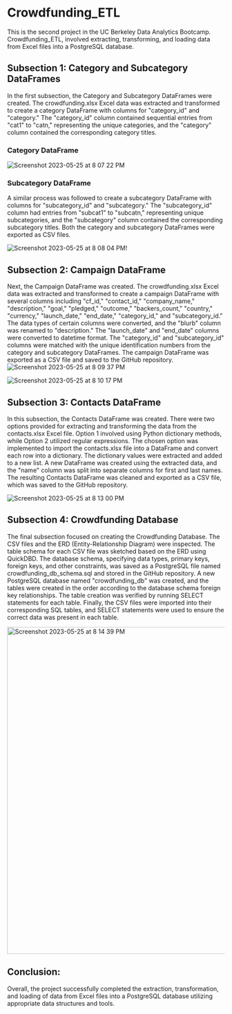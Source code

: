 # Crowdfunding_ETL
This is the second project in the UC Berkeley Data Analytics Bootcamp.
Crowdfunding_ETL, involved extracting, transforming, and loading data from Excel files into a PostgreSQL database.


## Subsection 1: Category and Subcategory DataFrames
In the first subsection, the Category and Subcategory DataFrames were created. The crowdfunding.xlsx Excel data was extracted and transformed to create a category DataFrame with columns for "category_id" and "category." The "category_id" column contained sequential entries from "cat1" to "catn," representing the unique categories, and the "category" column contained the corresponding category titles. 
### Category DataFrame

![Screenshot 2023-05-25 at 8 07 22 PM](https://github.com/estellesantini/Crowdfunding_ETL/assets/47437697/f1b6c09a-4fc2-4d69-baf2-4ce1a7453720)

### Subcategory DataFrame
A similar process was followed to create a subcategory DataFrame with columns for "subcategory_id" and "subcategory." The "subcategory_id" column had entries from "subcat1" to "subcatn," representing unique subcategories, and the "subcategory" column contained the corresponding subcategory titles. Both the category and subcategory DataFrames were exported as CSV files.

![Screenshot 2023-05-25 at 8 08 04 PM](https://github.com/estellesantini/Crowdfunding_ETL/assets/47437697/2c17c3d0-53cb-4b30-b4ab-f62007abd078)!

## Subsection 2: Campaign DataFrame
Next, the Campaign DataFrame was created. The crowdfunding.xlsx Excel data was extracted and transformed to create a campaign DataFrame with several columns including "cf_id," "contact_id," "company_name," "description," "goal," "pledged," "outcome," "backers_count," "country," "currency," "launch_date," "end_date," "category_id," and "subcategory_id." The data types of certain columns were converted, and the "blurb" column was renamed to "description." The "launch_date" and "end_date" columns were converted to datetime format. The "category_id" and "subcategory_id" columns were matched with the unique identification numbers from the category and subcategory DataFrames. The campaign DataFrame was exported as a CSV file and saved to the GitHub repository.
![Screenshot 2023-05-25 at 8 09 37 PM](https://github.com/estellesantini/Crowdfunding_ETL/assets/47437697/f7a9d7fa-43b1-49b0-a700-8e5dbc0305ab)

![Screenshot 2023-05-25 at 8 10 17 PM](https://github.com/estellesantini/Crowdfunding_ETL/assets/47437697/baf38582-9712-46bc-bab7-8ffce05e1c75)

## Subsection 3: Contacts DataFrame
In this subsection, the Contacts DataFrame was created. There were two options provided for extracting and transforming the data from the contacts.xlsx Excel file. Option 1 involved using Python dictionary methods, while Option 2 utilized regular expressions. The chosen option was implemented to import the contacts.xlsx file into a DataFrame and convert each row into a dictionary. The dictionary values were extracted and added to a new list. A new DataFrame was created using the extracted data, and the "name" column was split into separate columns for first and last names. The resulting Contacts DataFrame was cleaned and exported as a CSV file, which was saved to the GitHub repository.

![Screenshot 2023-05-25 at 8 13 00 PM](https://github.com/estellesantini/Crowdfunding_ETL/assets/47437697/fd54c824-a1d4-43d1-9470-f8be5bfd134a)

## Subsection 4: Crowdfunding Database
The final subsection focused on creating the Crowdfunding Database. The CSV files and the ERD (Entity-Relationship Diagram) were inspected. The table schema for each CSV file was sketched based on the ERD using QuickDBD. The database schema, specifying data types, primary keys, foreign keys, and other constraints, was saved as a PostgreSQL file named crowdfunding_db_schema.sql and stored in the GitHub repository. A new PostgreSQL database named "crowdfunding_db" was created, and the tables were created in the order according to the database schema foreign key relationships. The table creation was verified by running SELECT statements for each table. Finally, the CSV files were imported into their corresponding SQL tables, and SELECT statements were used to ensure the correct data was present in each table.

<img width="758" alt="Screenshot 2023-05-25 at 8 14 39 PM" src="https://github.com/estellesantini/Crowdfunding_ETL/assets/47437697/2f6e2038-5474-4a91-a8e0-7a368a379039">

## Conclusion:
Overall, the project successfully completed the extraction, transformation, and loading of data from Excel files into a PostgreSQL database utilizing appropriate data structures and tools.
